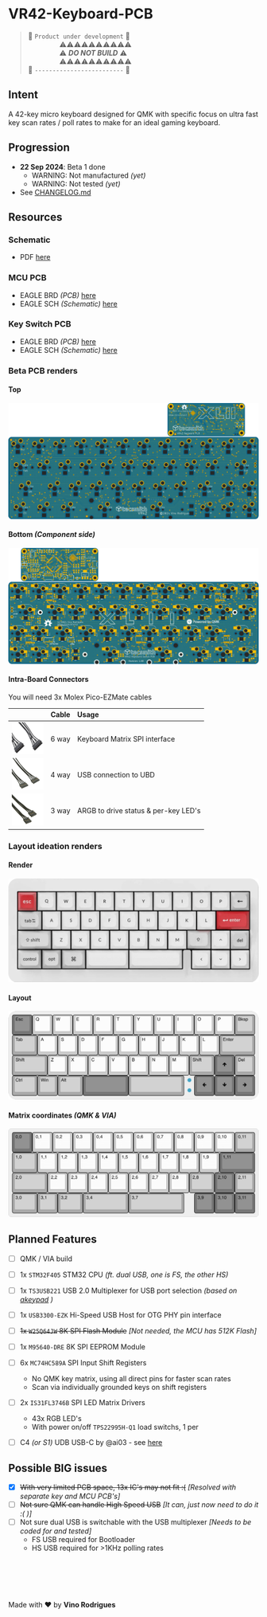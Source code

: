 # VR42-Keyboard-PCB

> &#128679; `Product under development` &#128679; <br>
> &nbsp; &nbsp; &nbsp; &nbsp; &nbsp; &nbsp; &nbsp; &nbsp; &#9888;&#9888;&#9888;&#9888;&#9888;&#9888;&#9888;&#9888;&#9888;&#9888; <br>
> &nbsp; &nbsp; &nbsp; &nbsp; &nbsp; &nbsp; &nbsp; &nbsp; &#9888; ***DO NOT BUILD*** &#9888; <br>
> &nbsp; &nbsp; &nbsp; &nbsp; &nbsp; &nbsp; &nbsp; &nbsp; &#9888;&#9888;&#9888;&#9888;&#9888;&#9888;&#9888;&#9888;&#9888;&#9888; <br>
> &#128679; `-------------------------` &#128679;


## Intent

A 42-key micro keyboard designed for QMK with specific focus on ultra fast key scan rates / poll rates to make for an ideal gaming keyboard.


## Progression

- **22 Sep 2024**: Beta 1 done
  - WARNING: Not manufactured *(yet)*
  - WARNING: Not tested *(yet)*
- See [CHANGELOG.md](CHANGELOG.md)

## Resources

### Schematic
 - PDF [here](docs/vr42-revB.pdf)

### MCU PCB
 - EAGLE BRD *(PCB)* [here](EAGLE/vr42/vr42-revB-kbd.brd)
 - EAGLE SCH *(Schematic)* [here](EAGLE/vr42/vr42-revB-kbd.sch)

### Key Switch PCB
 - EAGLE BRD *(PCB)* [here](EAGLE/vr42/vr42-revB-kbd.brd)
 - EAGLE SCH *(Schematic)* [here](EAGLE/vr42/vr42-revB-kbd.sch)


### Beta PCB renders

#### Top
![](docs/vr42-revB-top.png)

#### Bottom *(Component side)*
![](docs/vr42-revB-btm.png)

#### Intra-Board Connectors

You will need 3x Molex Pico-EZMate cables

|                                                                 | Cable | Usage                                |
|:---------------------------------------------------------------:|:-----:|:-------------------------------------|
| <img src="docs/pico-ezmate-6.png" width="64" height="64"></img> | 6 way | Keyboard Matrix SPI interface        |
| <img src="docs/pico-ezmate-4.png" width="64" height="64"></img> | 4 way | USB connection to UBD                |
| <img src="docs/pico-ezmate-3.png" width="64" height="64"></img> | 3 way | ARGB to drive status & per-key LED's |


### Layout ideation renders

#### Render
![Render](docs/vr42-render.png)

#### Layout
![Layout](docs/vr42-layout.png)

#### Matrix coordinates *(QMK & VIA)*
![Matrix](docs/vr42-matrix.png)


## Planned Features

- [ ] QMK / VIA build
- [ ] 1x `STM32F405` STM32 CPU *(ft. dual USB, one is FS, the other HS)*
- [ ] 1x `TS3USB221` USB 2.0 Multiplexer for USB port selection *(based on [akeypad](https://github.com/luantty2/akeypad) )*
- [ ] 1x `USB3300-EZK` Hi-Speed USB Host for OTG PHY pin interface
- [ ] ~~1x `W25Q64JW` 8K SPI Flash Module~~ *[Not needed, the MCU has 512K Flash]*
- [ ] 1x `M95640-DRE` 8K SPI EEPROM Module
- [ ] 6x `MC74HC589A` SPI Input Shift Registers
    - No QMK key matrix, using all direct pins for faster scan rates
    - Scan via individually grounded keys on shift registers
- [ ] 2x `IS31FL3746B` SPI LED Matrix Drivers
    - 43x RGB LED's
    - With power on/off `TPS22995H-Q1` load switchs, 1 per
- [ ] C4 *(or S1)* UDB USB-C by @ai03 - see [here](https://github.com/ai03-2725/Unified-Daughterboard)


## Possible BIG issues

- [x] ~~With very limited PCB space, 13x IC's may not fit :(~~ *[Resolved with separate key and MCU PCB's]*
- [ ] ~~Not sure QMK can handle High Speed USB~~ *[It can, just now need to do it :( )]*
- [ ] Not sure dual USB is switchable with the USB multiplexer *[Needs to be coded for and tested]*
    - FS USB required for Bootloader
    - HS USB required for >1KHz polling rates


&nbsp;<br>&nbsp;
---
Made with &#9829; by **Vino Rodrigues**